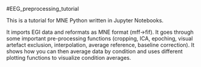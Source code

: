 #EEG_preprocessing_tutorial


This is a tutorial for MNE Python written in Jupyter Notebooks. 

It imports EGI data and reformats as MNE format (mff->fif).
It goes through some important pre-processing functions (cropping, ICA, epoching, visual artefact exclusion, interpolation, average reference, baseline correction).
It shows how you can then average data by condition and uses different plotting functions to visualize condition averages.

